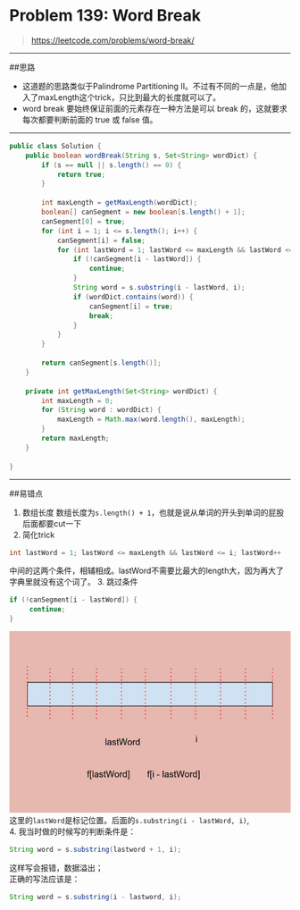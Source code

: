 # Problem 139: Word Break


> https://leetcode.com/problems/word-break/

-------------------------------------------
##思路
* 这道题的思路类似于Palindrome Partitioning II。不过有不同的一点是，他加入了maxLength这个trick，只比到最大的长度就可以了。
* word break 要始终保证前面的元素存在一种方法是可以 break 的，这就要求每次都要判断前面的 true 或 false 值。

-------------------------------------------
```java
public class Solution {
    public boolean wordBreak(String s, Set<String> wordDict) {
        if (s == null || s.length() == 0) {
            return true;
        }
        
        int maxLength = getMaxLength(wordDict);
        boolean[] canSegment = new boolean[s.length() + 1];
        canSegment[0] = true;
        for (int i = 1; i <= s.length(); i++) {
            canSegment[i] = false;
            for (int lastWord = 1; lastWord <= maxLength && lastWord <= i; lastWord++) {
                if (!canSegment[i - lastWord]) {
                    continue;
                }
                String word = s.substring(i - lastWord, i);
                if (wordDict.contains(word)) {
                    canSegment[i] = true;
                    break;
                }
            }
        }
        
        return canSegment[s.length()];
    }
    
    private int getMaxLength(Set<String> wordDict) {
        int maxLength = 0;
        for (String word : wordDict) {
            maxLength = Math.max(word.length(), maxLength);
        }
        return maxLength;
    }
    
}
```
------------------------------
##易错点

1. 数组长度
数组长度为```s.length() + 1```，也就是说从单词的开头到单词的屁股后面都要cut一下
2. 简化trick
```java
int lastWord = 1; lastWord <= maxLength && lastWord <= i; lastWord++
```
中间的这两个条件，相辅相成。lastWord不需要比最大的length大，因为再大了字典里就没有这个词了。
3. 跳过条件
```java
if (!canSegment[i - lastWord]) {
     continue;
}
```
![](wordBreak_1.jpg)
这里的```lastWord```是标记位置。后面的```s.substring(i - lastWord, i)```,   
4. 我当时做的时候写的判断条件是：  
```java
String word = s.substring(lastword + 1, i);
```
这样写会报错，数据溢出；  
正确的写法应该是：  
```java
String word = s.substring(i - lastword, i);
```






























